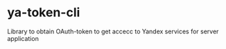 # ya-token-cli
Library to obtain OAuth-token to get accecc to Yandex services for server application
